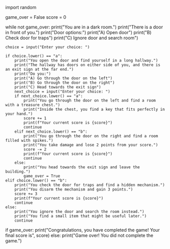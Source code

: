 import random

game_over = False
score = 0

while not game_over:
    print("You are in a dark room.")
    print("There is a door in front of you.")
    print("Door options:")
    print("A) Open door")
    print("B) Check door for traps")
    print("C) Ignore door and search room")

    choice = input("Enter your choice: ")

    if choice.lower() == "a":
        print("You open the door and find yourself in a long hallway.")
        print("The hallway has doors on either side of you, and there is an exit sign at the far end.")
        print("Do you:")
        print("A) Go through the door on the left")
        print("B) Go through the door on the right")
        print("C) Head towards the exit sign")
        next_choice = input("Enter your choice: ")
        if next_choice.lower() == "a":
            print("You go through the door on the left and find a room with a treasure chest.")
            print("Inside the chest, you find a key that fits perfectly in your hand.")
            score += 1
            print(f"Your current score is {score}")
            continue
        elif next_choice.lower() == "b":
            print("You go through the door on the right and find a room filled with spikes.")
            print("You take damage and lose 2 points from your score.")
            score -= 2
            print(f"Your current score is {score}")
            continue
        else:
            print("You head towards the exit sign and leave the building.")
            game_over = True
    elif choice.lower() == "b":
        print("You check the door for traps and find a hidden mechanism.")
        print("You disarm the mechanism and gain 3 points.")
        score += 3
        print(f"Your current score is {score}")
        continue
    else:
        print("You ignore the door and search the room instead.")
        print("You find a small item that might be useful later.")
        continue

if game_over:
    print("Congratulations, you have completed the game! Your final score is", score)
else:
    print("Game over! You did not complete the game.")

